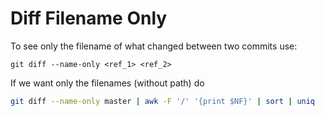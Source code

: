 # Diff Filename Only
To see only the filename of what changed between two commits use:

```
git diff --name-only <ref_1> <ref_2>
```



If we want only the filenames (without path) do

```sh
git diff --name-only master | awk -F '/' '{print $NF}' | sort | uniq
```

